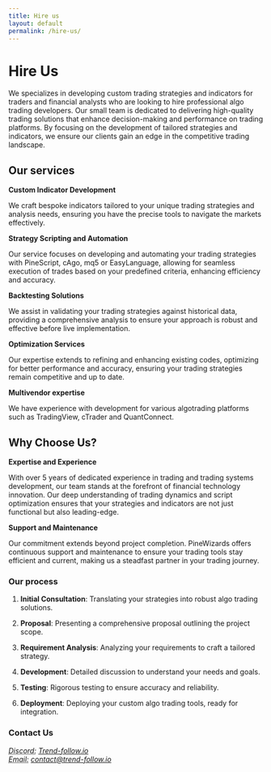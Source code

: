 ```yaml
---
title: Hire us
layout: default
permalink: /hire-us/
---
```


# Hire Us
We specializes in developing custom trading strategies and indicators for traders and financial analysts who are looking to hire professional algo trading developers. Our small team is dedicated to delivering high-quality trading solutions that enhance decision-making and performance on trading platforms. By focusing on the development of tailored strategies and indicators, we ensure our clients gain an edge in the competitive trading landscape.

## Our services
**Custom Indicator Development**

We craft bespoke indicators tailored to your unique trading strategies and analysis needs, ensuring you have the precise tools to navigate the markets effectively.

**Strategy Scripting and Automation**

Our service focuses on developing and automating your trading strategies with PineScript, cAgo, mq5 or EasyLanguage, allowing for seamless execution of trades based on your predefined criteria, enhancing efficiency and accuracy.

**Backtesting Solutions**

We assist in validating your trading strategies against historical data, providing a comprehensive analysis to ensure your approach is robust and effective before live implementation.

**Optimization Services**

Our expertise extends to refining and enhancing existing codes, optimizing for better performance and accuracy, ensuring your trading strategies remain competitive and up to date.

**Multivendor expertise**

We have experience with development for various algotrading platforms such as TradingView, cTrader and QuantConnect.

## Why Choose Us?
**Expertise and Experience**

With over 5 years of dedicated experience in trading and trading systems development, our team stands at the forefront of financial technology innovation. Our deep understanding of trading dynamics and script optimization ensures that your strategies and indicators are not just functional but also leading-edge.

**Support and Maintenance**

Our commitment extends beyond project completion. PineWizards offers continuous support and maintenance to ensure your trading tools stay efficient and current, making us a steadfast partner in your trading journey.

### Our process
1. **Initial Consultation**: Translating your strategies into robust algo trading solutions.

2. **Proposal**: Presenting a comprehensive proposal outlining the project scope.

3. **Requirement Analysis**: Analyzing your requirements to craft a tailored strategy.

4. **Development**: Detailed discussion to understand your needs and goals.

5. **Testing**: Rigorous testing to ensure accuracy and reliability.

6. **Deployment**: Deploying your custom algo trading tools, ready for integration.

### Contact Us
  <address>
    <abbr title="Discord">Discord:</abbr>
    <a href="https://discord.gg/nHzqwXX7">Trend-follow.io</a>
    <br />
    <abbr title="Email">Email:</abbr>
    <a href="mailto:#">contact@trend-follow.io</a>
  </address>
